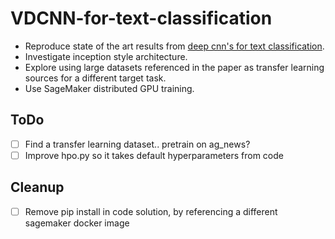 # VDCNN-for-text-classification
 
- Reproduce state of the art results from [deep cnn's for text classification](https://arxiv.org/pdf/1606.01781.pdf).
- Investigate inception style architecture.
- Explore using large datasets referenced in the paper as transfer learning sources for a different target task.
- Use SageMaker distributed GPU training.

## ToDo

- [ ] Find a transfer learning dataset.. pretrain on ag_news?
- [ ] Improve hpo.py so it takes default hyperparameters from code

## Cleanup

- [ ] Remove pip install in code solution, by referencing a different sagemaker docker image
